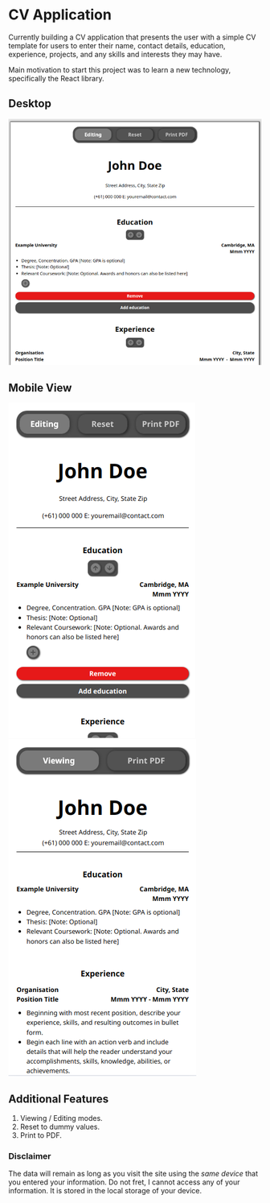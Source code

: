# CV Application

Currently building a CV application that presents the user with a simple CV template for users to enter their name, contact details, education, experience, projects, and any skills and interests they may have.

Main motivation to start this project was to learn a new technology, specifically the React library.

## Desktop

<p align="center">
    <img src="./src/assets/desktop.png">
</p>

## Mobile View

![Editing](./src/assets/mvp1.png) ![Viewing](./src/assets/mvp2.png)

## Additional Features

1. Viewing / Editing modes.
1. Reset to dummy values.
1. Print to PDF.

### Disclaimer

The data will remain as long as you visit the site using the _same device_ that you entered your information.
Do not fret, I cannot access any of your information. It is stored in the local storage of your device.
